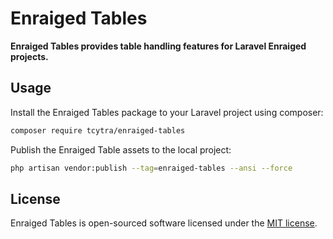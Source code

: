 # Enraiged Tables

**Enraiged Tables provides table handling features for Laravel Enraiged projects.**


## Usage

Install the Enraiged Tables package to your Laravel project using composer:

```sh
composer require tcytra/enraiged-tables
```

Publish the Enraiged Table assets to the local project:

```sh
php artisan vendor:publish --tag=enraiged-tables --ansi --force
```


## License

Enraiged Tables is open-sourced software licensed under the [MIT license](https://opensource.org/licenses/MIT).
